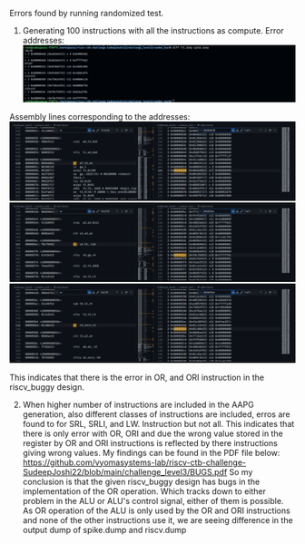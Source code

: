 Errors found by running randomized test.

1) Generating 100 instructions with all the instructions as compute.
Error addresses:
![address](https://github.com/vyomasystems-lab/riscv-ctb-challenge-SudeepJoshi22/blob/main/challenge_level3/error%20addresses.png)

Assembly lines corresponding to the addresses:
![err1](https://github.com/vyomasystems-lab/riscv-ctb-challenge-SudeepJoshi22/blob/main/challenge_level3/error1.png)
![err2](https://github.com/vyomasystems-lab/riscv-ctb-challenge-SudeepJoshi22/blob/main/challenge_level3/error2.png)
![err3](https://github.com/vyomasystems-lab/riscv-ctb-challenge-SudeepJoshi22/blob/main/challenge_level3/error3.png)

This indicates that there is the error in OR, and ORI instruction in the riscv_buggy design.

2) When higher number of instructions are included in the AAPG generation, also different classes of instructions are included, erros are found to for SRL, SRLI, and LW. Instruction but not all. This indicates that there is only error with OR, ORI and due the wrong value stored in the register by OR and ORI instructions is reflected by there instructions giving wrong values.
My findings can be found in the PDF file below:
https://github.com/vyomasystems-lab/riscv-ctb-challenge-SudeepJoshi22/blob/main/challenge_level3/BUGS.pdf
So my conclusion is that the given riscv_buggy design has bugs in the implementation of the OR operation. Which tracks down to either problem in the ALU or ALU's control signal, either of them is possible. As OR operation of the ALU is only used by the OR and ORI instructions and none of the other instructions use it, we are seeing difference in the output dump of spike.dump and riscv.dump

